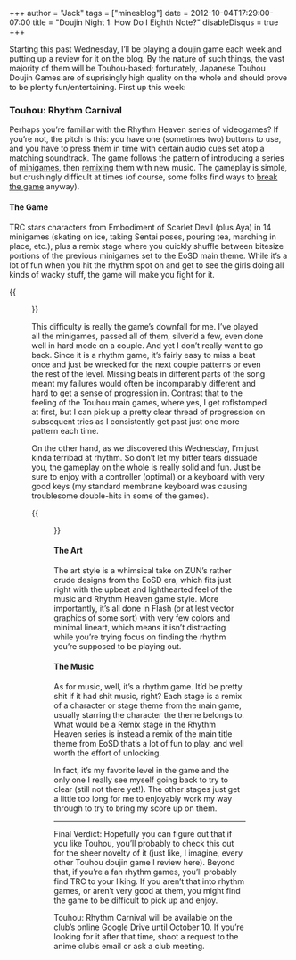 +++
author = "Jack"
tags = ["minesblog"]
date = 2012-10-04T17:29:00-07:00
title = "Doujin Night 1: How Do I Eighth Note?"
disableDisqus = true
+++

Starting this past Wednesday, I’ll be playing a doujin game each week and putting up a review for it on the blog. By the nature of such things, the vast majority of them will be Touhou-based; fortunately, Japanese Touhou Doujin Games are of suprisingly high quality on the whole and should prove to be plenty fun/entertaining. First up this week:

### Touhou: Rhythm Carnival

<!--more-->

Perhaps you’re familiar with the Rhythm Heaven series of videogames? If you’re not, the pitch is this: you have one (sometimes two) buttons to use, and you have to press them in time with certain audio cues set atop a matching soundtrack. The game follows the pattern of introducing a series of [minigames](http://www.youtube.com/watch?v=JzQYH805Gqw), then [remixing](http://www.youtube.com/watch?v=ZnL9YztnI8A&feature=related) them with new music. The gameplay is simple, but crushingly difficult at times (of course, some folks find ways to [break the game](http://www.youtube.com/watch?v=IySZI0-NMdQ&feature=related) anyway).

#### The Game

TRC stars characters from Embodiment of Scarlet Devil (plus Aya) in 14 minigames (skating on ice, taking Sentai poses, pouring tea, marching in place, etc.), plus a remix stage where you quickly shuffle between bitesize portions of the previous minigames set to the EoSD main theme. While it’s a lot of fun when you hit the rhythm spot on and get to see the girls doing all kinds of wacky stuff, the game will make you fight for it.

{{<figure src="http://dl.dropbox.com/s/exdprdt2enr08qk/ScarletRhythm.png" alt="Scarlet Rhythm" caption="Hate this level" width="427" height="320">}}

This difficulty is really the game’s downfall for me. I’ve played all the minigames, passed all of them, silver’d a few, even done well in hard mode on a couple. And yet I don’t really want to go back. Since it is a rhythm game, it’s fairly easy to miss a beat once and just be wrecked for the next couple patterns or even the rest of the level. Missing beats in different parts of the song meant my failures would often be incomparably different and hard to get a sense of progression in. Contrast that to the feeling of the Touhou main games, where yes, I get roflstomped at first, but I can pick up a pretty clear thread of progression on subsequent tries as I consistently get past just one more pattern each time.

On the other hand, as we discovered this Wednesday, I’m just kinda terribad at rhythm. So don’t let my bitter tears dissuade you, the gameplay on the whole is really solid and fun. Just be sure to enjoy with a controller (optimal) or a keyboard with very good keys (my standard membrane keyboard was causing troublesome double-hits in some of the games).

{{<figure src="http://dl.dropbox.com/s/09qeusqkn4qdyl0/BakaSentai.png" alt="Cirno, Rumia, and Daiyousei strike a pose!" caption="Go! Strike a pose of Justice!" width="428" height="320">}}

#### The Art

The art style is a whimsical take on ZUN’s rather crude designs from the EoSD era, which fits just right with the upbeat and lighthearted feel of the music and Rhythm Heaven game style. More importantly, it’s all done in Flash (or at lest vector graphics of some sort) with very few colors and minimal lineart, which means it isn’t distracting while you’re trying focus on finding the rhythm you’re supposed to be playing out.

#### The Music

As for music, well, it’s a rhythm game. It’d be pretty shit if it had shit music, right? Each stage is a remix of a character or stage theme from the main game, usually starring the character the theme belongs to. What would be a Remix stage in the Rhythm Heaven series is instead a remix of the main title theme from EoSD that’s a lot of fun to play, and well worth the effort of unlocking.

In fact, it’s my favorite level in the game and the only one I really see myself going back to try to clear (still not there yet!). The other stages just get a little too long for me to enjoyably work my way through to try to bring my score up on them.

* * *

Final Verdict: Hopefully you can figure out that if you like Touhou, you’ll probably to check this out for the sheer novelty of it (just like, I imagine, every other Touhou doujin game I review here). Beyond that, if you’re a fan rhythm games, you’ll probably find TRC to your liking. If you aren’t that into rhythm games, or aren’t very good at them, you might find the game to be difficult to pick up and enjoy.

Touhou: Rhythm Carnival will be available on the club’s online Google Drive until October 10. If you’re looking for it after that time, shoot a request to the anime club’s email or ask a club meeting.
